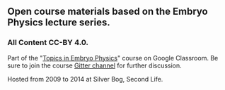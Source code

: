 ## Open course materials based on the Embryo Physics lecture series.

### All Content CC-BY 4.0.
Part of the "[Topics in Embryo Physics](https://classroom.google.com/u/1/c/NTg0NjE0Mzc0Mjha)" course on Google Classroom. Be sure to join the course [Gitter channel](https://gitter.im/OrthogonalLabEd/community) for further discussion.  

Hosted from 2009 to 2014 at Silver Bog, Second Life.
